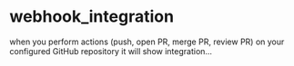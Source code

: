 # webhook_integration
when you perform actions (push, open PR, merge PR, review PR) on your configured  GitHub repository it will show integration...
